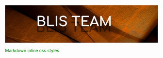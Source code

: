 ![# BLIS TEAM](blishrader.jpg "Image Title")


<div style="color:green">
    Markdown inline css styles
</div>




